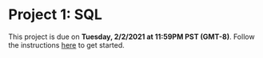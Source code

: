 # Project 1: SQL



This project is due on **Tuesday, 2/2/2021 at 11:59PM PST (GMT-8)**. Follow the instructions [here](https://cs186.gitbook.io/project/assignments/proj1) to get started.
